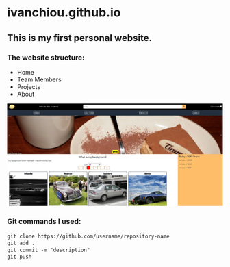 # ivanchiou.github.io
## This is my first personal website.
### The website structure:
- Home
- Team Members
- Projects
- About

<p align="center">
  <img src="images/website_preview.png">
</p>

### Git commands I used:
```
git clone https://github.com/username/repository-name
git add .
git commit -m "description"
git push
```